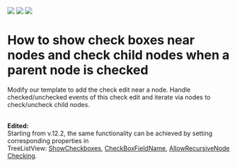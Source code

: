 <!-- default badges list -->
![](https://img.shields.io/endpoint?url=https://codecentral.devexpress.com/api/v1/VersionRange/128657866/22.2.2%2B)
[![](https://img.shields.io/badge/Open_in_DevExpress_Support_Center-FF7200?style=flat-square&logo=DevExpress&logoColor=white)](https://supportcenter.devexpress.com/ticket/details/E3466)
[![](https://img.shields.io/badge/📖_How_to_use_DevExpress_Examples-e9f6fc?style=flat-square)](https://docs.devexpress.com/GeneralInformation/403183)
<!-- default badges end -->
# How to show check boxes near nodes and check child nodes when a parent node is checked 


<p>Modify our template to add the check edit near a node. Handle checked/unchecked events of this check edit and iterate via nodes to check/uncheck child nodes.<br /><br /></p>
<p><strong>Edited:</strong><br />Starting from v.12.2, the same functionality can be achieved by setting corresponding properties in TreeListView: <a href="https://documentation.devexpress.com/#WPF/DevExpressXpfGridTreeListView_ShowCheckboxestopic">ShowCheckboxes</a>, <a href="https://documentation.devexpress.com/#WPF/DevExpressXpfGridTreeListView_CheckBoxFieldNametopic">CheckBoxFieldName</a>, <a href="https://documentation.devexpress.com/#WPF/DevExpressXpfGridTreeListView_AllowRecursiveNodeCheckingtopic">AllowRecursiveNodeChecking</a>.</p>

<br/>


